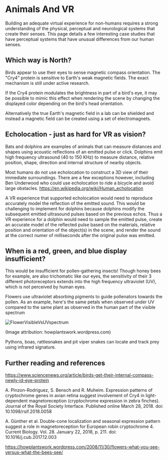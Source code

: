 # Animals And VR

Building an adequate virtual experience for non-humans requires a strong understanding of the physical, 
perceptual and neurological systems that create their senses. 
This page details a few interesting case studies that have perceptual systems that have unusual differences from our human senses.


## Which way is North?

Birds appear to use their eyes to sense magnetic compass orientation. The "Cry4" protein is sensitive to Earth's weak magnetic fields. The exact mechanism is still under active research.

If the Cry4 protein modulates the brightness in part of a bird's eye, it may be possible to mimic this effect when rendering the scene by changing the displayed color depending on the bird's head orientation.

Alternatively the true Earth's magnetic field in a lab can be shielded and instead a magnetic field can be created
using a set of electromagnets.

## Echolocation - just as hard for VR as vision?

Bats and dolphins are examples of animals that can measure distances and shapes using acoustic reflections of an emitted pulse or click.
Dolphins emit high frequency ultrasound (40 to 150 KHz) to measure distance, relative position, shape, direction and internal 
structure of nearby objects.

Most humans do not use echolocation to construct a 3D view of their immediate surroundings. There are a few exceptions however,
including Ben Underwood who could use echolocation to ride a bicycle and avoid large obstacles.
https://en.wikipedia.org/wiki/Human_echolocation

A VR experience that supported echolocation would need to reproduce accurately model the reflection of the emitted sound.
This would be challenging to implement for dolphins because dolphins modify the subsequent emitted ultrasound pulses
based on the previous echos. Thus a VR experience for a dolphin would need to sample the emitted pulse, create an accurate 
model of the reflected pulse based on the materials, relative position and orientation of the object(s) in the scene, and render the sound at the correct numer of milliseconds after the original pulse was emitted.

## When is a red, green, and blue display insufficient?

This would be insufficient for pollen-gathering insects! Though honey bees for example, are also trichomatic like our eyes, the sensitivity of their 3 different photoreceptors extends into the high frequency ultraviolet (UV), which is not perceived by human eyes. 

Flowers use ultraviolet absorbing pigments to guide pollenators towards the pollen. As an example, here's the same petals when observed under UV compared to the same plant as observed in the human part of the visible spectrum

![FlowerVisibleVsUVspectrum](http://howplantswork.files.wordpress.com/2008/11/merge.jpg?w=250&h=423&zoom=2)

(Image attribution: howplantswork.wordpress.com)

Pythons, boas, rattlesnakes and pit viper snakes can locate and track prey using infrared signature.

## Further reading and references

https://www.sciencenews.org/article/birds-get-their-internal-compass-newly-id-eye-protein

A. Pinzon-Rodriguez, S. Bensch and R. Muheim. Expression patterns of cryptochrome genes in avian retina suggest involvement of Cry4 in light-dependent magnetoreception (cryptochrome expression in zebra finches). Journal of the Royal Society Interface. Published online March 28, 2018. doi: 10.1098/rsif.2018.0058

A. Günther et al. Double-cone localization and seasonal expression pattern suggest a role in magnetoreception for European robin cryptochrome 4. Current Biology. Vol. 28. January 22, 2018, p. 211. doi: 10.1016/j.cub.2017.12.003

https://howplantswork.wordpress.com/2008/11/30/flowers-what-you-see-versus-what-the-bees-see/
